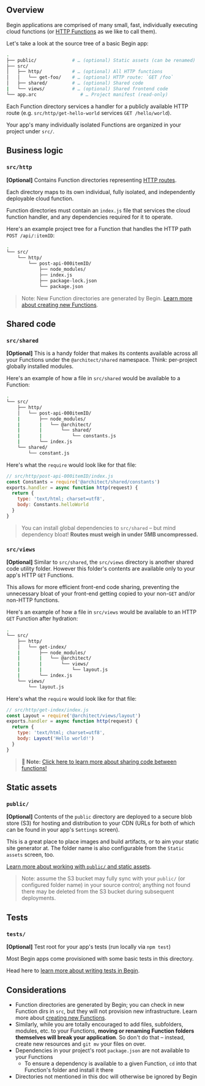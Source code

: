 ## Overview

Begin applications are comprised of many small, fast, individually executing cloud functions (or [HTTP Functions](/en/http-functions/provisioning) as we like to call them).

Let's take a look at the source tree of a basic Begin app:

```bash
.
├── public/             # … (optional) Static assets (can be renamed)
├── src/
│   ├── http/           # … (optional) All HTTP functions
│   │   └── get-foo/    # … (optional) HTTP route: `GET /foo`
│   ├── shared/         # … (optional) Shared code
|   └── views/          # … (optional) Shared frontend code
└── app.arc                # … Project manifest (read-only)
```

Each Function directory services a handler for a publicly available HTTP route (e.g. `src/http/get-hello-world` services `GET /hello/world`).

Your app's many individually isolated Functions are organized in your project under `src/`.


## Business logic

### `src/http`

**[Optional]** Contains Function directories representing [HTTP routes](/en/functions/http/).

Each directory maps to its own individual, fully isolated, and independently deployable cloud function.

Function directories must contain an `index.js` file that services the cloud function handler, and any dependencies required for it to operate.

Here's an example project tree for a Function that handles the HTTP path `POST /api/:itemID`:

```bash
.
└── src/
    └── http/
        └── post-api-000itemID/
            ├── node_modules/
            ├── index.js
            ├── package-lock.json
            └── package.json
```

> Note: New Function directories are generated by Begin. [Learn more about creating new Functions](/en/functions/creating-new-functions/).


<!-- TODO multi-runtime update here -->


## Shared code

### `src/shared`

**[Optional]** This is a handy folder that makes its contents available across all your Functions under the `@architect/shared` namespace. Think: per-project globally installed modules.

Here's an example of how a file in `src/shared` would be available to a Function:

```bash
.
└── src/
    ├── http/
    │   └── post-api-000itemID/
    |       ├── node_modules/
    |       |   └── @architect/
    |       |       └── shared/
    |       |           └── constants.js
    |       └── index.js
    └── shared/
        └── constant.js
```

Here's what the `require` would look like for that file:

```js
// src/http/post-api-000itemID/index.js
const Constants = require('@architect/shared/constants')
exports.handler = async function http(request) {
  return {
    type: 'text/html; charset=utf8',
    body: Constants.helloWorld
  }
}
```

> You can install global dependencies to `src/shared` – but mind dependency bloat! **Routes must weigh in under 5MB uncompressed.**


### `src/views`

**[Optional]** Similar to `src/shared`, the `src/views` directory is another shared code utility folder. However this folder's contents are available only to your app's HTTP `GET` Functions.

This allows for more efficient front-end code sharing, preventing the unnecessary bloat of your front-end getting copied to your non-`GET` and/or non-HTTP functions.

Here's an example of how a file in `src/views` would be available to an HTTP `GET` Function after hydration:


```bash
.
└── src/
    ├── http/
    │   └── get-index/
    |       ├── node_modules/
    |       |   └── @architect/
    |       |       └── views/
    |       |           └── layout.js
    |       └── index.js
    └── views/
        └── layout.js
```

Here's what the `require` would look like for that file:

```js
// src/http/get-index/index.js
const Layout = require('@architect/views/layout')
exports.handler = async function http(request) {
  return {
    type: 'text/html; charset=utf8',
    body: Layout('Hello world!')
  }
}
```

> **🤖 Note:** [Click here to learn more about sharing code between functions!](/en/share-code/sharing-common-code)

## Static assets

### `public/`

**[Optional]** Contents of the `public` directory are deployed to a secure blob store (S3) for hosting and distribution to your CDN (URLs for both of which can be found in your app's `Settings` screen).

This is a great place to place images and build artifacts, or to aim your static site generator at. The folder name is also configurable from the `Static assets` screen, too.

[Learn more about working with `public/` and static assets](/en/getting-started/static-assets/).

> Note: assume the S3 bucket may fully sync with your `public/` (or configured folder name) in your source control; anything not found there may be deleted from the S3 bucket during subsequent deployments.


## Tests

### `tests/`

**[Optional]** Test root for your app's tests (run locally via `npm test`)

Most Begin apps come provisioned with some basic tests in this directory.

Head here to [learn more about writing tests in Begin](/en/getting-started/writing-tests).


## Considerations

- Function directories are generated by Begin; you can check in new Function dirs in `src`, but they will not provision new infrastructure. Learn more about [creating new Functions](/en/functions/creating-new-functions/).
- Similarly, while you are totally encouraged to add files, subfolders, modules, etc. to your Functions, **moving or renaming Function folders themselves will break your application**. So don't do that – instead, create new resources and `git mv` your files on over.
- Dependencies in your project's root `package.json` are not available to your Functions
  - To ensure a dependency is available to a given Function, `cd` into that Function's folder and install it there
- Directories not mentioned in this doc will otherwise be ignored by Begin
